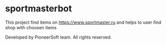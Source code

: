 # sportmasterbot

This project find items on https://www.sportmaster.ru and helps to user find shop with choosen items

Developed by PioneerSoft team. All rights reserved.